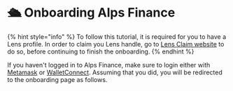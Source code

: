 # 🛳 Onboarding Alps Finance

{% hint style="info" %}
To follow this tutorial, it is required for you to have a Lens profile. In order to claim you Lens handle, go to [Lens Claim website](https://claim.lens.xyz) to do so, before continuing to finish the onboarding.
{% endhint %}

If you haven't logged in to Alps Finance, make sure to login either with [Metamask](add-avalanche-c-chain-to-metamask.md) or [WalletConnect](walletconnect-login-to-alps-finance.md). Assuming that you did, you will be redirected to the onboarding page as follows.



